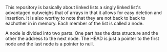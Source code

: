 This repository is basically about linked lists
a singly linked list's advantaged outweighs that of arrays
in that it allows for easy deletion and insertion.
It is also worthy to note that they are not back to back to eachother in
in memory. Each member of the list is called a node.

A node is divided into two parts. One part has the data structure and
the other the address to the next node.
The HEAD is just a pointer to the first node and the last node is a
pointer to null.
